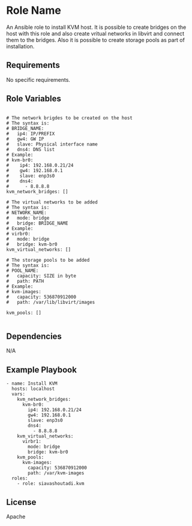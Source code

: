 Role Name
=========

An Ansible role to install KVM host. It is possible to create bridges on the host with this role and also create vritual networks in libvirt and connect them to the bridges. Also it is possible to create storage pools as part of installation.

Requirements
------------

No specific requirements.

Role Variables
--------------

```ansible

# The network brigdes to be created on the host
# The syntax is:
# BRIDGE_NAME:
#   ip4: IP/PREFIX
#   gw4: GW IP
#   slave: Physical interface name
#   dns4: DNS list
# Example:
# kvm-br0:
#    ip4: 192.168.0.21/24
#    gw4: 192.168.0.1
#    slave: enp3s0
#    dns4:
#      - 8.8.8.8
kvm_network_bridges: []

# The virtual networks to be added
# The syntax is:
# NETWORK_NAME:
#   mode: bridge
#   bridge: BRIDGE_NAME
# Example:
# virbr0:
#   mode: bridge
#   bridge: kvm-br0
kvm_virtual_networks: []

# The storage pools to be added
# The syntax is:
# POOL_NAME:
#   capacity: SIZE in byte
#   path: PATH
# Example:
# kvm-images:
#   capacity: 536870912000
#   path: /var/lib/libvirt/images

kvm_pools: []


```

Dependencies
------------

N/A

Example Playbook
----------------

```ansible
- name: Install KVM
  hosts: localhost
  vars:
    kvm_network_bridges:
      kvm-br0:
        ip4: 192.168.0.21/24
        gw4: 192.168.0.1
        slave: enp3s0
        dns4:
          - 8.8.8.8
    kvm_virtual_networks:
      virbr1:
        mode: bridge
        bridge: kvm-br0
    kvm_pools:
      kvm-images:
        capacity: 536870912000
        path: /var/kvm-images
  roles:
    - role: siavashoutadi.kvm
```

License
-------

Apache
